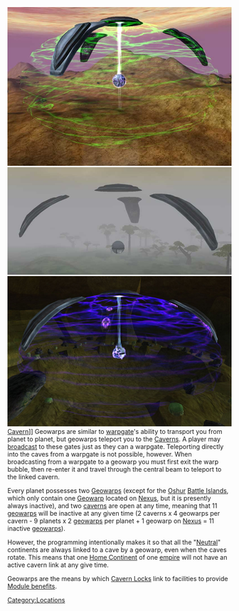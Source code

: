 ![](images/Activegeo.jpg "fig:Activegeo.jpg")
![](images/Inactivegeo.jpg "fig:Inactivegeo.jpg")
![](images/Caverngeo.jpg "fig:Caverngeo.jpg") [Cavern](Caverns.md)\]\]
Geowarps are similar to [warpgate](warpgate.md)'s ability to
transport you from planet to planet, but geowarps teleport you to the
[Caverns](Caverns.md). A player may
[broadcast](broadcast.md) to these gates just as they can a
warpgate. Teleporting directly into the caves from a warpgate is not
possible, however. When broadcasting from a warpgate to a geowarp you
must first exit the warp bubble, then re-enter it and travel through the
central beam to teleport to the linked cavern.

Every planet possesses two [Geowarps](Geowarp.md) (except for
the [Oshur](Oshur.md) [Battle
Islands](Battle_Islands.md), which only contain one
[Geowarp](Geowarp.md) located on [Nexus](Nexus.md), but
it is presently always inactive), and two [caverns](caverns.md)
are open at any time, meaning that 11 [geowarps](geowarp.md)
will be inactive at any given time (2 caverns x 4 geowarps per cavern -
9 planets x 2 [geowarps](geowarp.md) per planet + 1 geowarp on
[Nexus](Nexus.md) = 11 inactive [geowarps](geowarp.md)).

However, the programming intentionally makes it so that all the
"[Neutral](Neutral_Continent.md)" continents are always linked
to a cave by a geowarp, even when the caves rotate. This means that one
[Home Continent](Home_Continent.md) of one
[empire](empire.md) will not have an active cavern link at any
give time.

Geowarps are the means by which [Cavern Locks](Cavern_Lock.md)
link to facilities to provide [Module
benefits](Module_benefit.md).

[Category:Locations](Category:Locations.md)
